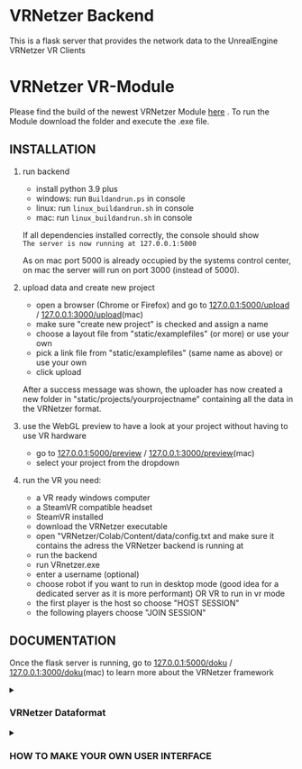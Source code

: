 # VRNetzer Backend

This is a flask server that provides the network data to the UnrealEngine VRNetzer VR Clients

# VRNetzer VR-Module 

Please find the build of the newest VRNetzer Module <a style="font-size:14px" target="_blank" href="https://ucloud.univie.ac.at/index.php/s/kUNbOhrn8Bsl50d">here<a> .
To run the Module download the folder and execute the .exe file. 

## INSTALLATION

1. run backend

   - install python 3.9 plus
   - windows: run `Buildandrun.ps` in console
   - linux: run `linux_buildandrun.sh` in console
   - mac: run `linux_buildandrun.sh` in console

   If all dependencies installed correctly, the console should show </br>
   `The server is now running at 127.0.0.1:5000`

   As on mac port 5000 is already occupied by the systems control center, on mac the server will run on port 3000 (instead of 5000).

2. upload data and create new project

   - open a browser (Chrome or Firefox) and go to [127.0.0.1:5000/upload](http://127.0.0.1:5000/upload) / [127.0.0.1:3000/upload](http://127.0.0.1:3000/upload)(mac)
   - make sure "create new project" is checked and assign a name
   - choose a layout file from "static/examplefiles" (or more) or use your own
   - pick a link file from "static/examplefiles" (same name as above) or use your own
   - click upload

   After a success message was shown, the uploader has now created a new folder in "static/projects/yourprojectname" containing all the data in the VRNetzer format.

3. use the WebGL preview to have a look at your project without having to use VR hardware

   - go to [127.0.0.1:5000/preview](http://127.0.0.1:5000/preview) / [127.0.0.1:3000/preview](http://127.0.0.1:3000/preview)(mac)
   - select your project from the dropdown

4. run the VR
   you need:
   - a VR ready windows computer
   - a SteamVR compatible headset
   - SteamVR installed
   - download the VRNetzer executable
   - open "VRNetzer/Colab/Content/data/config.txt and make sure it contains the adress the VRNetzer backend is running at
   - run the backend
   - run VRnetzer.exe
   - enter a username (optional)
   - choose robot if you want to run in desktop mode (good idea for a dedicated server as it is more performant) OR VR to run in vr mode
   - the first player is the host so choose "HOST SESSION"
   - the following players choose "JOIN SESSION"

## DOCUMENTATION

Once the flask server is running, go to [127.0.0.1:5000/doku](http://127.0.0.1:5000/doku) / [127.0.0.1:3000/doku](http://127.0.0.1:3000/doku)(mac) to learn more about the VRNetzer framework

<details>
  <summary><h3> VRNetzer Dataformat</h3></summary>
    
The VRNetzer acts as a multiplayer gameserver for one or more VR clients.
Its purpose is to serve the connected players with big network datasets - as quickly as possible.
That is the reason why most properties are stored (and transmitted over the network) as images.

Every folder in "static/projects/ contains 3 JSON files (check out the file dataframeTemplate.json for the exact structure)
as well as 5 subfolders containing textures

- static/projects/projectname/
   - nodes.json
   - links.json
   - pfile.json
   - pdata.json
  - layouts
      - layout01XYZ.bmp
      - layout02XYZ.bmp
  - layoutsl
      - layoutl01XYZ.bmp
      - layoutl02XYZ.bmp
  - layoutsRGB
      - layout01RGB.png
      - layout02RGB.png
  - links
      - links.bmp
  - linksRGB
      - linksRGB.png

layouts + layoutsl -> Node Positions

this needs a little explaining:
Think of a texture as a dataset of the following format: [[R,G,B],[R,G,B],[R,G,B],..] 
where every [R,G,B] is a pixel.
This can be used to store a location (X->R Y->G Z->B) per pixel.
Because a .bmp only has 8 bit depth we need a second texture to get a resolution of 65536 per axis. this is where "layoutsl" comes into play.
NOTE: node positions need to be in a 0 - 1 range (!), the conversion works like this:

floor(x _ 256) -> layouts
floor(x _ 65536 % 256) -> layoutsl

This means, that the available space is not unlimited, so when nodes are closer than 1/65536 units they will snap together.

</details>

<details>
<summary><h3>HOW TO MAKE YOUR OWN USER INTERFACE</h3></summary>
The User Interfaces for the VRNetzer are realized with html and js and are rendered in the UnrealEngine in-game webbrowser, which is Chromium. Data is passed between the flask server and the html clients in JSON format. The html pages also act as a middleman between the UnrealEngine VR Module and the flask server.
Here is a series of examples that explain in detail how to create your own user interfaces.
(you have to run the flask server locally to see those pages)

go to [127.0.0.1:5000/doku](http://127.0.0.1:5000/doku) / [127.0.0.1:3000/doku](http://127.0.0.1:3000/doku)(mac)

</details>


<br><br>

